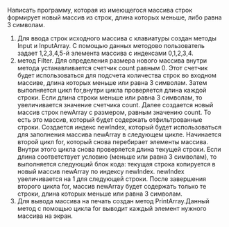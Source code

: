 Написать программу, которая из имеющегося массива строк формирует новый массив из строк, длина которых меньше, либо равна 3 символам. 
1) Для ввода строк исходного массива с клавиатуры создан методы Input и InputArray. С помощью данных методово пользователь задает 1,2,3,4,5-й элемента массива с индексами 0,1,2,3,4.
2) метод Filter.
   Для определения размера нового массива внутри метода устанавливается счетчик count равным 0. Этот счетчик будет использоваться для подсчета количества строк во входном массиве, длина которых меньше или равна 3 символам.
   Затем выполняется цикл for,внутри цикла проверяется длина каждой строки. Если длина строки меньше или равна 3 символам, то увеличивается значение счетчика count.
   Далее создается новый массив строк newArray с размером, равным значению count. То есть это массив, который будет содержать отфильтрованные строки.
   Создается индекс newIndex, который будет использоваться для заполнения массива newArray в следующем цикле.
   Начинается второй цикл for, который снова перебирает элементы массива. Внутри этого цикла снова проверяется длина текущей строки. Если длина соответствует условию (меньше или равна 3 символам), то выполняется следующий блок кода:
   текущая строка копируется в новый массив newArray по индексу newIndex. newIndex увеличивается на 1 для следующей строки.
   После завершения второго цикла for, массив newArray будет содержать только те строки, длина которых меньше или равна 3 символам.
3) Для вывода массива на печать создан метод PrintArray.Данный метод с помощью цикла for выводит каждый элемент нужного массива на экран. 
